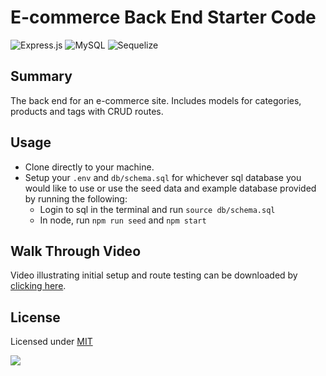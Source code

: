 # E-commerce Back End Starter Code

![Express.js](https://img.shields.io/badge/express.js-%23404d59.svg?style=flat&logo=express&logoColor=%2361DAFB)
![MySQL](https://img.shields.io/badge/mysql-%2300f.svg?style=flat&logo=mysql&logoColor=white)
![Sequelize](https://img.shields.io/badge/Sequelize-52B0E7?style=flat&logo=Sequelize&logoColor=white)

## Summary
The back end for an e-commerce site. Includes models for categories, products and tags with CRUD routes.

## Usage
- Clone directly to your machine.
- Setup your `.env` and `db/schema.sql` for whichever sql database you would like to use or use the seed data and example database provided by running the following:
  - Login to sql in the terminal and run `source db/schema.sql`
  - In node, run `npm run seed` and `npm start`

## Walk Through Video
Video illustrating initial setup and route testing can be downloaded by [clicking here]().

## License
  Licensed under [MIT](https://choosealicense.com/licenses/mit) 
  
  ![](https://img.shields.io/badge/license-MIT-blue)